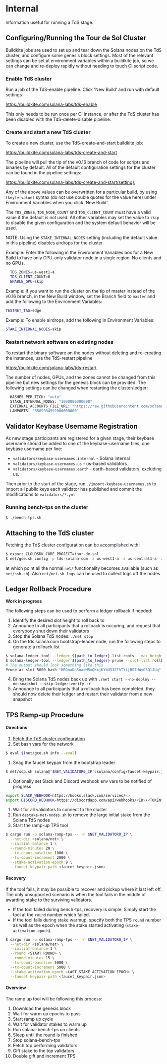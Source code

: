 # Internal
Information useful for running a TdS stage.

## Configuring/Running the Tour de Sol Cluster
Buildkite jobs are used to set up and tear down the Solana nodes on the TdS cluster, and configure some genesis block settings.
Most of the relevant settings can be set at environment variables within a buildkite job, so we can change and re-deploy rapidly without needing to touch CI script code.

### Enable TdS cluster
Run a job of the TdS-enable pipeline.  Click 'New Build' and run with default settings

https://buildkite.com/solana-labs/tds-enable

This only needs to be run once per CI instance, or after the TdS cluster has been disabled with the TdS-delete-disable pipeline.

### Create and start a new TdS cluster
To create a new cluster, use the TdS-create-and-start buildkite job:

https://buildkite.com/solana-labs/tds-create-and-start

The pipeline will pull the tip of the v0.16 branch of code for scripts and binaries by default.
All of the default configuration settings for the cluster can be found in the pipeline settings:

https://buildkite.com/solana-labs/tds-create-and-start/settings

Any of the above values can be overwritten for a particular build, by using `[key]=[value]` syntax (do not use double quotes for the value here) under Environment Variables when you click 'New Build'.

The `TDS_ZONES`, `TDS_NODE_COUNT` and `TDS_CLIENT_COUNT` must have a valid value if the default is not used.  All other variables may set the value to `skip` to disable the given configuration and the system default behavior will be used.

NOTE: Using the `STAKE_INTERNAL_NODES` setting (including the default value in this pipeline) disables airdrops for the cluster.

Example:  Enter the following in the Environment Variables box for a New Build to have only CPU-only validator node in a single region.  No clients and no GPUs.
```bash
  TDS_ZONES=us-west1-a
  TDS_CLIENT_COUNT=0
  ENABLE_GPU=skip
```

Example:  If you want to run the cluster on the tip of master instead of the v0.16 branch, in the New Build window, set the Branch field to `master` and add the following to the Environment Variables:
```bash
TESTNET_TAG=edge
```

Example:  To enable airdrops, add the following in Environment Variables:
```bash
STAKE_INTERNAL_NODES=skip
```

### Restart network software on existing nodes
To restart the binary software on the nodes without deleting and re-creating the instances, use the TdS-restart pipeline

https://buildkite.com/solana-labs/tds-restart

The number of nodes, GPUs, and the zones cannot be changed from this pipeline but new settings for the genesis block can be provided.  The following settings can be changed when restarting the cluster/ledger:
```bash
  HASHES_PER_TICK: "auto"
  STAKE_INTERNAL_NODES: "1000000000000"
  EXTERNAL_ACCOUNTS_FILE_URL: "https://raw.githubusercontent.com/solana-labs/tour-de-sol/master/stage1/validator.yml"
  LAMPORTS: "8589934592000000000"
  ```

## Validator Keybase Username Registration
As new stage participants are registered for a given stage, their keybase username should be added to
one of the keybase-username files, one keybase username per line:
* `validators/keybase-usernames.internal` - Solana internal
* `validators/keybase-usernames.us` - us-based validators
* `validators/keybase-usernames.earth` - earth-based validators, excluding us.

Then prior to the start of the stage, run `./import-keybase-usernames.sh` to import
all public keys each validator has published and commit the modifications to
`validators/*.yml`

### Running bench-tps on the cluster
```bash
$ ./bench-tps.sh
```

## Attaching to the TdS cluster
Fetching the TdS cluster configuration can be accomplished with:
```bash
$ export CLOUDSDK_CORE_PROJECT=tour-de-sol
$ net/gce.sh config -p tds-solana-com -z us-west1-a -z us-central1-a -z europe-west4-a
```
at which point all the normal `net/` functionality becomes available (such as `net/ssh.sh`).   Also `net/net.sh logs` can be used to collect logs off the nodes

## Ledger Rollback Procedure
**Work in progress**

The following steps can be used to perform a ledger rollback if needed:
1. Identify the desired slot height to roll back to
2. Announce to all participants that a rollback is occuring, and request that everybody shut down their validators
3. Stop the Solana TdS nodes: `./net stop`
3. On the tds.solana.com bootstrap-leader node, run the following steps to generate a rollback list
```bash
$ solana-ledger-tool --ledger ${path_to_ledger} list-roots --max-height ${rollback_slot_height} --slot-list ./rollback.txt
$ solana-ledger-tool --ledger ${path_to_ledger} prune --slot-list rollback.txt
# The output should look something like this
Prune at slot 5000 hash "HRQnaDnSoaeM5xQKxjKYbU53ZFhTYtjBS7HWyG3Q1JUq"
```
4. Bring the Solana TdS nodes back up with `./net start --no-deploy --no-snapshot --skip-ledger-verify -r`
2. Announce to all participants that a rollback has been completed, they should now delete their ledger and restart their validator from a new snapshot

## TPS Ramp-up Procedure

#### Directions
1. [Fetch the TdS cluster configuration](#attaching-to-the-tds-cluster)
1. Set bash vars for the network
```bash
$ eval $(net/gce.sh info --eval)
```
1. Snag the faucet keypair from the bootstrap leader
```bash
$ net/scp.sh solana@"$NET_VALIDATOR0_IP":solana/config/faucet-keypair.json .
```
1. Optionally set Slack and Discord webhook env vars to be notified of progress
```bash
export SLACK_WEBHOOK=https://hooks.slack.com/services/<>
export DISCORD_WEBHOOK=https://discordapp.com/api/webhooks/<ID>/<TOKEN>
```
1. Wait for all validators to connect to the cluster
1. Run `destake-net-nodes.sh` to remove the large initial stake from the Solana TdS nodes
1. Start the ramp-up TPS tool
```bash
$ cargo run -p solana-ramp-tps -- -n $NET_VALIDATOR0_IP \
  --net-dir <solana/net> \
  --initial-balance 1 \
  --round-minutes 20 \
  --tx-count-baseline 1000 \
  --tx-count-increment 2000 \
  --stake-activation-epoch 9 \
  --faucet-keypair-path <faucet_keypair.json>
```

#### Recovery
If the tool fails, it may be possible to recover and pickup where it last
left off. The only unsupported scenario is when the tool fails in the
middle of awarding stake to the surviving validators.

- If the tool failed during bench-tps, recovery is simple. Simply start
the tool at the `round` number which failed.
- If the tool fails during stake warmup, specify both the TPS `round` number
as well as the epoch when the stake started activating (`stake-activation-epoch`).

```bash
$ cargo run -p solana-ramp-tps -- -n $NET_VALIDATOR0_IP \
  --net-dir <solana/net> \
  --initial-balance 1 \
  --round <START ROUND> \
  --round-minutes 15 \
  --tx-count-baseline 5000 \
  --tx-count-increment 5000 \
  --stake-activation-epoch <LAST STAKE ACTIVATION EPOCH> \
  --faucet-keypair-path <faucet_keypair.json>
```

#### Overview
The ramp up tool will be following this process:

1. Download the genesis block
1. Wait for warm up epochs to pass
1. Start ramp up cycle
  1. Wait for validator stakes to warm up
  1. Run solana-bench-tps on clients
  1. Sleep until the round is finished
  1. Stop solana-bench-tps
  1. Fetch top performing validators
  1. Gift stake to the top validators
  1. Double gift and increment TPS
